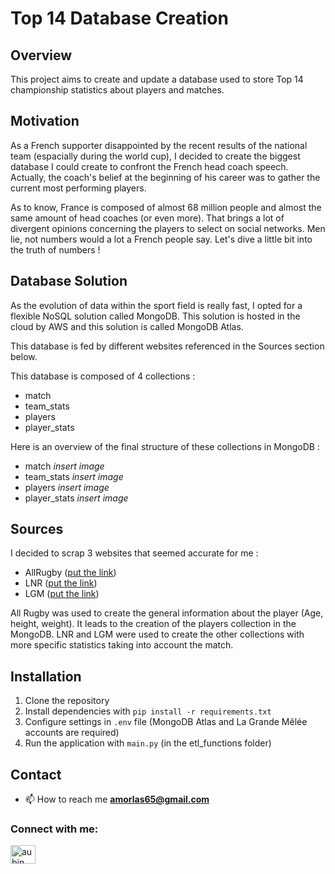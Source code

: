 # Top 14 Database Creation

## <b>Overview</b>  

This project aims to create and update a database used to store Top 14 championship statistics about players and matches.

## <b> Motivation </b>

As a French supporter disappointed by the recent results of the national team (espacially during the world cup), I decided to create the biggest database I could create to confront the French head coach speech. Actually, the coach's belief at the beginning of his career was to gather the current most performing players.

As to know, France is composed of almost 68 million people and almost  the same amount of head coaches (or even more). That brings a lot of divergent opinions concerning the players to select on social networks. Men lie, not numbers would a lot a French people say. Let's dive a little bit into the truth of numbers !

## <b> Database Solution </b>

As the evolution of data within the sport field is really fast, I opted for a flexible NoSQL solution called MongoDB. This solution is hosted in the cloud by AWS and this solution is called MongoDB Atlas.

This database is fed by different websites referenced in the Sources section below.

This database is composed of 4 collections :
* match
* team_stats
* players
* player_stats

Here is an overview of the final structure of these collections in MongoDB : 

* match
  *insert image*
* team_stats
  *insert image*
* players
  *insert image* 
* player_stats
  *insert image*

## <b> Sources </b>

I decided to scrap 3 websites that seemed accurate for me : 
* AllRugby ([put the link](https://www.allrugby.com/))
* LNR ([put the link](https://www.lnr.fr/))
* LGM ([put the link](https://lagrandemelee.midi-olympique.fr/))

All Rugby was used to create the general information about the player (Age, height, weight). It leads to the creation of the players collection in the MongoDB.
LNR and LGM were used to create the other collections with more specific statistics taking into account the match.

## <b> Installation </b>

1. Clone the repository
2. Install dependencies with `pip install -r requirements.txt`
3. Configure settings in `.env` file (MongoDB Atlas and La Grande Mêlée accounts are required)
4. Run the application with `main.py` (in the etl_functions folder)

## <b> Contact </b>

- 📫 How to reach me **amorlas65@gmail.com**

<h3 align="left">Connect with me:</h3>
<p align="left">
<a href="www.linkedin.com/in/aubin-morlas" target="blank"><img align="center" src="https://raw.githubusercontent.com/rahuldkjain/github-profile-readme-generator/master/src/images/icons/Social/linked-in-alt.svg" alt="aubin morlas" height="30" width="40" /></a>
</p>
